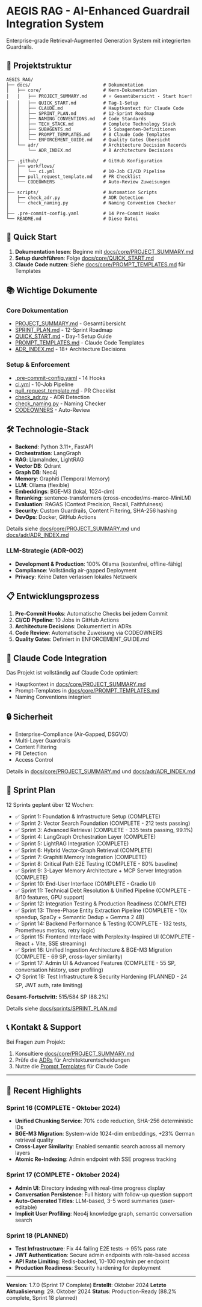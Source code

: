 # AEGIS RAG - AI-Enhanced Guardrail Integration System

Enterprise-grade Retrieval-Augmented Generation System mit integrierten Guardrails.

## 📁 Projektstruktur

```
AEGIS_RAG/
├── docs/                           # Dokumentation
│   ├── core/                       # Kern-Dokumentation
│   │   ├── PROJECT_SUMMARY.md      # ⭐ Gesamtübersicht - Start hier!
│   │   ├── QUICK_START.md          # Tag-1-Setup
│   │   ├── CLAUDE.md               # Hauptkontext für Claude Code
│   │   ├── SPRINT_PLAN.md          # 12-Sprint Roadmap
│   │   ├── NAMING_CONVENTIONS.md   # Code Standards
│   │   ├── TECH_STACK.md           # Complete Technology Stack
│   │   ├── SUBAGENTS.md            # 5 Subagenten-Definitionen
│   │   ├── PROMPT_TEMPLATES.md     # 8 Claude Code Templates
│   │   └── ENFORCEMENT_GUIDE.md    # Quality Gates Übersicht
│   └── adr/                        # Architecture Decision Records
│       └── ADR_INDEX.md            # 8 Architecture Decisions
│
├── .github/                        # GitHub Konfiguration
│   ├── workflows/
│   │   └── ci.yml                  # 10-Job CI/CD Pipeline
│   ├── pull_request_template.md    # PR Checklist
│   └── CODEOWNERS                  # Auto-Review Zuweisungen
│
├── scripts/                        # Automation Scripts
│   ├── check_adr.py                # ADR Detection
│   └── check_naming.py             # Naming Convention Checker
│
├── .pre-commit-config.yaml         # 14 Pre-Commit Hooks
└── README.md                       # Diese Datei
```

## 🚀 Quick Start

1. **Dokumentation lesen**: Beginne mit [docs/core/PROJECT_SUMMARY.md](docs/core/PROJECT_SUMMARY.md)
2. **Setup durchführen**: Folge [docs/core/QUICK_START.md](docs/core/QUICK_START.md)
3. **Claude Code nutzen**: Siehe [docs/core/PROMPT_TEMPLATES.md](docs/core/PROMPT_TEMPLATES.md) für Templates

## 📚 Wichtige Dokumente

### Core Dokumentation
- [PROJECT_SUMMARY.md](docs/core/PROJECT_SUMMARY.md) - Gesamtübersicht
- [SPRINT_PLAN.md](docs/core/SPRINT_PLAN.md) - 12-Sprint Roadmap
- [QUICK_START.md](docs/core/QUICK_START.md) - Day-1 Setup Guide
- [PROMPT_TEMPLATES.md](docs/core/PROMPT_TEMPLATES.md) - Claude Code Templates
- [ADR_INDEX.md](docs/adr/ADR_INDEX.md) - 18+ Architecture Decisions


### Setup & Enforcement
- [.pre-commit-config.yaml](.pre-commit-config.yaml) - 14 Hooks
- [ci.yml](.github/workflows/ci.yml) - 10-Job Pipeline
- [pull_request_template.md](.github/pull_request_template.md) - PR Checklist
- [check_adr.py](scripts/check_adr.py) - ADR Detection
- [check_naming.py](scripts/check_naming.py) - Naming Checker
- [CODEOWNERS](.github/CODEOWNERS) - Auto-Review

## 🛠️ Technologie-Stack

- **Backend**: Python 3.11+, FastAPI
- **Orchestration**: LangGraph
- **RAG**: LlamaIndex, LightRAG
- **Vector DB**: Qdrant
- **Graph DB**: Neo4j
- **Memory**: Graphiti (Temporal Memory)
- **LLM**: Ollama (flexible)
- **Embeddings**: BGE-M3 (lokal, 1024-dim)
- **Reranking**: sentence-transformers (cross-encoder/ms-marco-MiniLM)
- **Evaluation**: RAGAS (Context Precision, Recall, Faithfulness)
- **Security**: Custom Guardrails, Content Filtering, SHA-256 hashing
- **DevOps**: Docker, GitHub Actions

Details siehe [docs/core/PROJECT_SUMMARY.md](docs/core/PROJECT_SUMMARY.md) und [docs/adr/ADR_INDEX.md](docs/adr/ADR_INDEX.md)

### LLM-Strategie (ADR-002)
- **Development & Production**: 100% Ollama (kostenfrei, offline-fähig)
- **Compliance**: Vollständig air-gapped Deployment
- **Privacy**: Keine Daten verlassen lokales Netzwerk

## 📋 Entwicklungsprozess

1. **Pre-Commit Hooks**: Automatische Checks bei jedem Commit
2. **CI/CD Pipeline**: 10 Jobs in GitHub Actions
3. **Architecture Decisions**: Dokumentiert in ADRs
4. **Code Review**: Automatische Zuweisung via CODEOWNERS
5. **Quality Gates**: Definiert in ENFORCEMENT_GUIDE.md

## 🤖 Claude Code Integration

Das Projekt ist vollständig auf Claude Code optimiert:
- Hauptkontext in [docs/core/PROJECT_SUMMARY.md](docs/core/PROJECT_SUMMARY.md)
- Prompt-Templates in [docs/core/PROMPT_TEMPLATES.md](docs/core/PROMPT_TEMPLATES.md)
- Naming Conventions integriert

## 🔒 Sicherheit

- Enterprise-Compliance (Air-Gapped, DSGVO)
- Multi-Layer Guardrails
- Content Filtering
- PII Detection
- Access Control

Details in [docs/core/PROJECT_SUMMARY.md](docs/core/PROJECT_SUMMARY.md) und [docs/adr/ADR_INDEX.md](docs/adr/ADR_INDEX.md)

## 📅 Sprint Plan

12 Sprints geplant über 12 Wochen:
- ✅ Sprint 1: Foundation & Infrastructure Setup (COMPLETE)
- ✅ Sprint 2: Vector Search Foundation (COMPLETE - 212 tests passing)
- ✅ Sprint 3: Advanced Retrieval (COMPLETE - 335 tests passing, 99.1%)
- ✅ Sprint 4: LangGraph Orchestration Layer (COMPLETE)
- ✅ Sprint 5: LightRAG Integration (COMPLETE)
- ✅ Sprint 6: Hybrid Vector-Graph Retrieval (COMPLETE)
- ✅ Sprint 7: Graphiti Memory Integration (COMPLETE)
- ✅ Sprint 8: Critical Path E2E Testing (COMPLETE - 80% baseline)
- ✅ Sprint 9: 3-Layer Memory Architecture + MCP Server Integration (COMPLETE)
- ✅ Sprint 10: End-User Interface (COMPLETE - Gradio UI)
- ✅ Sprint 11: Technical Debt Resolution & Unified Pipeline (COMPLETE - 8/10 features, GPU support)
- ✅ Sprint 12: Integration Testing & Production Readiness (COMPLETE)
- ✅ Sprint 13: Three-Phase Entity Extraction Pipeline (COMPLETE - 10x speedup, SpaCy + Semantic Dedup + Gemma 2 4B)
- ✅ Sprint 14: Backend Performance & Testing (COMPLETE - 132 tests, Prometheus metrics, retry logic)
- ✅ Sprint 15: Frontend Interface with Perplexity-Inspired UI (COMPLETE - React + Vite, SSE streaming)
- ✅ Sprint 16: Unified Ingestion Architecture & BGE-M3 Migration (COMPLETE - 69 SP, cross-layer similarity)
- ✅ Sprint 17: Admin UI & Advanced Features (COMPLETE - 55 SP, conversation history, user profiling)
- 📋 Sprint 18: Test Infrastructure & Security Hardening (PLANNED - 24 SP, JWT auth, rate limiting)

**Gesamt-Fortschritt:** 515/584 SP (88.2%)

Details siehe [docs/sprints/SPRINT_PLAN.md](docs/sprints/SPRINT_PLAN.md)

## 📞 Kontakt & Support

Bei Fragen zum Projekt:
1. Konsultiere [docs/core/PROJECT_SUMMARY.md](docs/core/PROJECT_SUMMARY.md)
2. Prüfe die [ADRs](docs/adr/ADR_INDEX.md) für Architekturentscheidungen
3. Nutze die [Prompt Templates](docs/core/PROMPT_TEMPLATES.md) für Claude Code

---

## 🎯 Recent Highlights

### Sprint 16 (COMPLETE - Oktober 2024)
- **Unified Chunking Service**: 70% code reduction, SHA-256 deterministic IDs
- **BGE-M3 Migration**: System-wide 1024-dim embeddings, +23% German retrieval quality
- **Cross-Layer Similarity**: Enabled semantic search across all memory layers
- **Atomic Re-Indexing**: Admin endpoint with SSE progress tracking

### Sprint 17 (COMPLETE - Oktober 2024)
- **Admin UI**: Directory indexing with real-time progress display
- **Conversation Persistence**: Full history with follow-up question support
- **Auto-Generated Titles**: LLM-based, 3-5 word summaries (user-editable)
- **Implicit User Profiling**: Neo4j knowledge graph, semantic conversation search

### Sprint 18 (PLANNED)
- **Test Infrastructure**: Fix 44 failing E2E tests → 95% pass rate
- **JWT Authentication**: Secure admin endpoints with role-based access
- **API Rate Limiting**: Redis-backed, 10-100 req/min per endpoint
- **Production Readiness**: Security hardening for deployment

---

**Version**: 1.7.0 (Sprint 17 Complete)
**Erstellt**: Oktober 2024
**Letzte Aktualisierung**: 29. Oktober 2024
**Status**: Production-Ready (88.2% complete, Sprint 18 planned)
